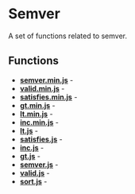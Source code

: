 # Semver

A set of functions related to semver.

## Functions

* [**semver.min.js**](./semver.min.md) - 
* [**valid.min.js**](./valid.min.md) - 
* [**satisfies.min.js**](./satisfies.min.md) - 
* [**gt.min.js**](./gt.min.md) - 
* [**lt.min.js**](./lt.min.md) - 
* [**inc.min.js**](./inc.min.md) - 
* [**lt.js**](./lt.md) - 
* [**satisfies.js**](./satisfies.md) - 
* [**inc.js**](./inc.md) - 
* [**gt.js**](./gt.md) - 
* [**semver.js**](./semver.md) - 
* [**valid.js**](./valid.md) - 
* [**sort.js**](./sort.md) - 
